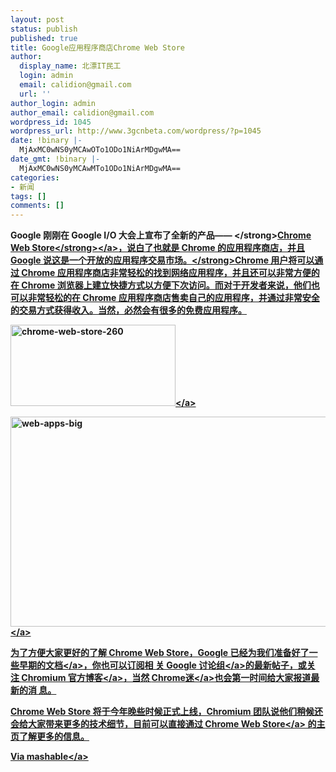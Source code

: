 ```yaml
---
layout: post
status: publish
published: true
title: Google应用程序商店Chrome Web Store
author:
  display_name: 北漂IT民工
  login: admin
  email: calidion@gmail.com
  url: ''
author_login: admin
author_email: calidion@gmail.com
wordpress_id: 1045
wordpress_url: http://www.3gcnbeta.com/wordpress/?p=1045
date: !binary |-
  MjAxMC0wNS0yMCAwOTo1ODo1NiArMDgwMA==
date_gmt: !binary |-
  MjAxMC0wNS0yMCAwMTo1ODo1NiArMDgwMA==
categories:
- 新闻
tags: []
comments: []
---
```

<p><strong>Google 刚刚在 Google I&#47;O 大会上宣布了全新的产品&mdash;&mdash; <&#47;strong><a href="https:&#47;&#47;chrome.google.com&#47;webstore"><strong>Chrome Web Store<&#47;strong><&#47;a><strong>，说白了也就是 Chrome 的应用程序商店，并且 Google 说这是一个开放的应用程序交易市场。<&#47;strong>Chrome 用户将可以通过 Chrome 应用程序商店非常轻松的找到网络应用程序，并且还可以非常方便的在 Chrome 浏览器上建立快捷方式以方便下次访问。而对于开发者来说，他们也可以非常轻松的在 Chrome 应用程序商店售卖自己的应用程序，并通过非常安全的交易方式获得收入。当然，必然会有很多的免费应用程序。</p>
<p><a href="http:&#47;&#47;4ngle.org&#47;wp-content&#47;uploads&#47;2010&#47;05&#47;chromewebstore260.jpg"><img title="chrome-web-store-260" src="http:&#47;&#47;img.cnbeta.com&#47;newsimg&#47;100520&#47;07045901199954771.jpg" border="0" alt="chrome-web-store-260" width="264" height="130" &#47;><&#47;a></p>
<p><a href="http:&#47;&#47;4ngle.org&#47;wp-content&#47;uploads&#47;2010&#47;05&#47;webappsbig.jpg"><img title="web-apps-big" src="http:&#47;&#47;img.cnbeta.com&#47;newsimg&#47;100520&#47;0705001371555229.jpg" border="0" alt="web-apps-big" width="507" height="336" &#47;><&#47;a></p>
<p>为了方便大家更好的了解 Chrome Web Store，Google 已经为我们准备好了一些<a href="http:&#47;&#47;code.google.com&#47;chrome&#47;apps&#47;">早期的文档<&#47;a>，你也可以订阅<a href="http:&#47;&#47;groups.google.com&#47;a&#47;chromium.org&#47;group&#47;chromium-apps&#47;topics">相 关 Google 讨论组<&#47;a>的最新帖子，或关注&nbsp;<a href="http:&#47;&#47;blog.chromium.org&#47;">Chromium 官方博客<&#47;a>，当然&nbsp;<a href="http:&#47;&#47;www.chromi.org&#47;">Chrome迷<&#47;a>也会第一时间给大家报道最新的消 息。</p>
<p>Chrome Web Store 将于今年晚些时候正式上线，Chromium 团队说他们稍候还会给大家带来更多的技术细节，目前可以直接通过&nbsp;<a href="https:&#47;&#47;chrome.google.com&#47;webstore">Chrome Web Store<&#47;a> 的主页了解更多的信息。</p>
<p>Via&nbsp;<a href="http:&#47;&#47;mashable.com&#47;2010&#47;05&#47;19&#47;chrome-web-store&#47;">mashable<&#47;a></p>
